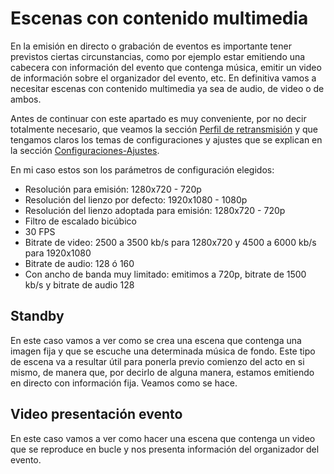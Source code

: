 # Escenas con contenido multimedia
En la emisión en directo o grabación de eventos es importante tener previstos ciertas circunstancias, como por ejemplo estar emitiendo una cabecera con información del evento que contenga música, emitir un video de información sobre el organizador del evento, etc. En definitiva vamos a necesitar escenas con contenido multimedia ya sea de audio, de video o de ambos.

Antes de continuar con este apartado es muy conveniente, por no decir totalmente necesario, que veamos la sección [Perfil de retransmisión](../apartados/perfiles.md) y que tengamos claros los temas de configuraciones y ajustes que se explican en la sección [Configuraciones-Ajustes]().

En mi caso estos son los parámetros de configuración elegidos:

* Resolución para emisión: 1280x720 - 720p
* Resolución del lienzo por defecto: 1920x1080 - 1080p
* Resolución del lienzo adoptada para emisión: 1280x720 - 720p
* Filtro de escalado bicúbico
* 30 FPS
* Bitrate de video: 2500 a 3500 kb/s para 1280x720 y 4500 a 6000 kb/s para 1920x1080
* Bitrate de audio: 128 ó 160
* Con ancho de banda muy limitado: emitimos a 720p, bitrate de 1500 kb/s y bitrate de audio 128

## Standby
En este caso vamos a ver como se crea una escena que contenga una imagen fija y que se escuche una determinada música de fondo. Este tipo de escena va a resultar útil para ponerla previo comienzo del acto en si mismo, de manera que, por decirlo de alguna manera, estamos emitiendo en directo con información fija. Veamos como se hace.

## Video presentación evento
En este caso vamos a ver como hacer una escena que contenga un video que se reproduce en bucle y nos presenta información del organizador del evento.
